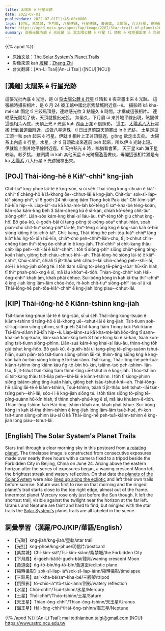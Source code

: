 ```yaml
---
title: 太陽系 ê 行星光跡
date: 2022-07-01
publishdate: 2022-07-01T11:45:00+0800
tags: [光批, 紫禁城, 下月眉, 八星連珠, 行星連珠, 黃道面, 太陽系, 八大行星, 縮時攝影, 三跤馬, 倒照影, 水星, 土星, 天王星, 海王星, 光跡]
hero: https://apod.nasa.gov/apod/fap/image/2207/Star-trail-of-planets1067.jpg
summary: 這張光批內底 ê 光巡是 ùi 踅太陽公轉 ê 行星 tī 晴和 ê 夜空畫出來 ê 光跡。
---
```


{{% apod %}}

- 原始文章：[The Solar System's Planet Trails](https://apod.nasa.gov/apod/ap220701.html)
- 影像來源 kah [版權][copyright]：[Zheng Zhi](https://instagram.com/lifelens)
- 台文翻譯：[An-Li Tsai][An-Li Tsai] ([NCU][NCU])

## [漢羅] 太陽系 ê 行星光跡
這張光批內底 ê 光巡，是 ùi [踅太陽公轉 ê 行星][a rotating planet] tī 晴和 ê 夜空畫出來 ê 光跡。
這張縮時攝影相片，是 6 月 24 彼工踮中國北京紫禁城附近翕--ê。
攝影師 kā kha-mé-lah 固定 tī 三跤馬頂懸，連紲感光欲 3 點鐘久 ê 時間，才構成這張相片。
連紲感光開始了後，天頂就搝出光弧。
無偌久，下月眉 ùi 東爿地平線出現，煞變做這張相片內底，天頂上光 ê 光巡 kah 湖面上強 ê 倒照影。
這工，[太陽系八大行星][planets of the Solar System] 攏 [行到黃道面附近][lined up along the ecliptic]，成做八星連珠，tī 日出進前踮天頂畫出 in ê 光跡。
土星是這工頭一粒 peh 起來 ê 行星。伊就 tī 相片上正爿頂懸遐，giōng 欲走出去矣。
太陽系上內底 ê 行星，水星，才 tī 日頭欲出來進前 peh 起來，所以伊 ê 光跡上短。
伊就踮上倒爿地平線附近遐，tī 天拍殕光 ê 時，嘛猶看會著。
天王星 kah 海王星較暗，較歹揣。
雖罔講 in kah 其他天星 ê 光跡攏濫濫做伙，毋閣這張相片猶是有 kā [太陽系][Solar System's] 八大行星 ê 光跡攏標出來。

## [POJ] Thài-iông-hē ê Kiâⁿ-chhiⁿ kng-jiah
Chit-tiuⁿ kng-phoe lāi-té ê kng-sûn, sī ùi se̍h Thài-iông kong-choán ê kiâⁿ-chhiⁿ tī chêng-hô ê iā-khong ōe--chhut-lâi ê kng-jiah.
Chit-tiuⁿ sok-sî-liap-iáⁿ siòng-phìⁿ, sī 6 goe̍h 24 hit-kang tiám Tiong-kok Pak-kiaⁿ Chí-kìm-siâⁿ hū-kīn hip--ê.
Liap-iáⁿ-su kā kha-mé-lah kò͘-tēng tī saⁿ-kha-bé téng-koân, liân-sòa kám-kng beh 3 tiám-cheng kú ê sî-kan, chiah kò͘-sêng chit-tiuⁿ siòng-phìⁿ.
Liân-sòa kám-kng khai-sí liáu-āu, thiⁿ-téng to̍h giú chhut kng-hô͘.
Bô gōa-kú, ē-goe̍h-bâi ùi tang-pêng tē-pêng-sòaⁿ chhut-hiān, soah piàn-chò chit-tiuⁿ siòng-phìⁿ lāi-té, thiⁿ-téng siōng kng ê kng-sûn kah ô͘-bīn siōng kiông ê tò-chiò-iáⁿ.
Chit-kang, Thài-iông-hē peh-tōa-kiâⁿ-chhiⁿ lóng kiâⁿ kàu n̂g-tō-bīn hū-kīn, chiâⁿ-chò peh-chhiⁿ-liân-chu, tī ji̍t-chhut chìn-chêng tiám thiⁿ-téng ōe-chhut in ê kng-jiah.
Thó͘-chhiⁿ sī chit-kang thâu chi̍t-lia̍p peh--khí-lâi ê kiâⁿ-chhiⁿ.
I to̍h tī siòng-phìⁿ siōng chiàⁿ-pêng téng-koân hiah, giōng beh cháu-chhut-khì--ah.
Thài-iông-hē siōng lāi-té ê kiâⁿ-chhiⁿ, Chúi-chhiⁿ, chiah tī ji̍t-thâu beh chhut--lâi chìn-chêng peh--khí-lâi, só͘-í i ê kng-jiah siōng té.
I to̍h tiàm siōng tò-pêng tē-pêng-sòaⁿ hū-kīn hiah, tī thiⁿ phah-phú-kng ê sî, mā iáu khòaⁿ-ē-tio̍h.
Thian-ông-chhiⁿ kah Hái-ông-chhiⁿ khah àm, khah phái chhoe.
Sui-bóng kóng in kah kî-tha thiⁿ-chhiⁿ ê kng-jiah lóng lām-lām chòe-hóe, m̄-koh chit-tiuⁿ siòng-phìⁿ iáu-sī ū kā Thài-iông-hē peh-tōa-kiâⁿ-chhiⁿ ê kng-jiah lóng piau--chhut-lâi.

## [KIP] Thài-iông-hē ê Kiânn-tshinn kng-jiah
Tsit-tiunn kng-phue lāi-té ê kng-sûn, sī uì se̍h Thài-iông kong-tsuán ê kiânn-tshinn tī tsîng-hô ê iā-khong uē--tshut-lâi ê kng-jiah.
Tsit-tiunn sok-sî-liap-iánn siòng-phìnn, sī 6 gue̍h 24 hit-kang tiám Tiong-kok Pak-kiann Tsí-kìm-siânn hū-kīn hip--ê.
Liap-iánn-su kā kha-mé-lah kòo-tīng tī sann-kha-bé tíng-kuân, liân-suà kám-kng beh 3 tiám-tsing kú ê sî-kan, tsiah kòo-sîng tsit-tiunn siòng-phìnn.
Liân-suà kám-kng khai-sí liáu-āu, thinn-tíng to̍h giú tshut kng-hôo.
Bô guā-kú, ē-gue̍h-bâi uì tang-pîng tē-pîng-suànn tshut-hiān, suah piàn-tsò tsit-tiunn siòng-phìnn lāi-té, thinn-tíng siōng kng ê kng-sûn kah ôo-bīn siōng kiông ê tò-tsiò-iánn.
Tsit-kang, Thài-iông-hē peh-tuā-kiânn-tshinn lóng kiânn kàu n̂g-tō-bīn hū-kīn, tsiânn-tsò peh-tshinn-liân-tsu, tī ji̍t-tshut tsìn-tsîng tiám thinn-tíng uē-tshut in ê kng-jiah.
Thóo-tshinn sī tsit-kang thâu tsi̍t-lia̍p peh--khí-lâi ê kiânn-tshinn.
I to̍h tī siòng-phìnn siōng tsiànn-pîng tíng-kuân hiah, giōng beh tsáu-tshut-khì--ah.
Thài-iông-hē siōng lāi-té ê kiânn-tshinn, Tsuí-tshinn, tsiah tī ji̍t-thâu beh tshut--lâi tsìn-tsîng peh--khí-lâi, sóo-í i ê kng-jiah siōng té.
I to̍h tiàm siōng tò-pîng tē-pîng-suànn hū-kīn hiah, tī thinn phah-phú-kng ê sî, mā iáu khuànn-ē-tio̍h.
Thian-ông-tshinn kah Hái-ông-tshinn khah àm, khah phái tshue.
Sui-bóng kóng in kah kî-tha thinn-tshinn ê kng-jiah lóng lām-lām tsuè-hué, m̄-koh tsit-tiunn siòng-phìnn iáu-sī ū kā Thài-iông-hē peh-tuā-kiânn-tshinn ê kng-jiah lóng piau--tshut-lâi.

## [English] The Solar System's Planet Trails
Stars trail through a clear morning sky in this postcard from [a rotating planet][a rotating planet].
The timelapse image is constructed from consecutive exposures made over nearly three hours with a camera fixed to a tripod beside the Forbidden City in Beijing, China on June 24.
Arcing above the eastern horizon after the series of exposures began, a waning crescent Moon left the brightest streak and watery reflection.
On that date the [planets of the Solar System][planets of the Solar System] were also [lined up along the ecliptic][lined up along the ecliptic] and left their own trails before sunrise.
Saturn was first to rise on that morning and the ringed planet's trail starts close to the top right edge, almost out of the frame.
Innermost planet Mercury rose only just before the Sun though.
It left the shortest trail, visible against the twilight near the horizon at the far left.
Uranus and Neptune are faint and hard to find, but mingled with the star trails the [Solar System's][Solar System's] planet trails are all labeled in the scene.

## 詞彙學習（漢羅/POJ/KIP/華語/English）
- 【光跡】kng-jiah/kng-jiah/星軌/star trail
- 【光批】kng-phoe/kng-phue/明信片/postcard
- 【紫禁城】Chí-kìm-siâⁿ/Tsí-kìm-siânn/紫禁城/the Forbidden City
- 【下月眉】ē-goe̍h-bâi/ē-gue̍h-bâi/殘月/waning crescent Moon
- 【黃道面】n̂g-tō-bīn/n̂g-tō-bīn/黃道面/ecliptic plane
- 【縮時攝影】sok-sî-liap-iáⁿ/sok-sî-liap-iánn/縮時攝影/timelapse
- 【三跤馬】saⁿ-kha-bé/saⁿ-kha-bé/三腳架/tripod
- 【倒照影】tò-chiò-iáⁿ/tò-tsiò-iánn/倒影/watery reflection
- 【水星】Chúi-chhiⁿ/Tsuí-tshinn/水星/Mercury
- 【土星】Thó͘-chhiⁿ/Thóo-tshinn/土星/Saturn
- 【天王星】Thian-ông-chhiⁿ/Thian-ông-tshinn/天王星/Uranus
- 【海王星】Hái-ông-chhiⁿ/Hái-ông-tshinn/海王星/Neptune


{{% /apod %}}
[An-Li Tsai]: mailto:thianbun.taigi@gmail.com
[NCU]: https://www.astro.ncu.edu.tw

[copyright]: https://apod.nasa.gov/apod/fap/lib/about_apod.html#srapply

[a rotating planet]:https://earthobservatory.nasa.gov/blogs/
[planets of the Solar System]:https://earthsky.org/tonight/rare-planetary-lineup-morning-june-2022/
[lined up along the ecliptic]:https://www.facebook.com/media/set/?set=a.4827325410704973
[Solar System's]:https://solarsystem.nasa.gov/solar-system/our-solar-system/overview/
